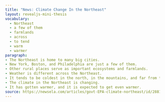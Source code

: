 ```yaml
---
title: "News: Climate Change In the Northeast"
layout: revealjs-mini-thesis
vocabulary:
  - Northeast
  - a few of them
  - farmlands
  - across
  - to tend
  - warm
  - warmer
paragraph:
- The Northeast is home to many big cities. 
- New York, Boston, and Philadelphia are just a few of them.
- Other rural places serve as important ecosystems and farmlands.
- Weather is different across the Northeast.
- It tends to be coldest in the north, in the mountains, and far from the coast.
- The climate in the Northeast is changing.
- It has gotten warmer, and it is expected to get even warmer.
source: https://newsela.com/articles/govt-EPA-climate-northeast/id/28810/
---
```


